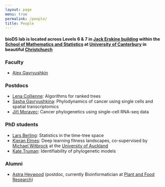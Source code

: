```yaml
---
layout: page
menu: true
permalink: /people/
title: People
---
```



#### bioDS lab is located across Levels 6 & 7 in [Jack Erskine building](https://goo.gl/maps/nmr6eneSwTB84hhr6) within the [School of Mathematics and Statistics](https://www.canterbury.ac.nz/engineering/schools/mathematics-statistics/) at [University of Canterbury](https://www.canterbury.ac.nz/) in beautiful [Christchurch](https://www.christchurchnz.com/)


### Faculty

- [Alex Gavryushkin](/alex/)


### Postdocs

- [Lena Collienne](https://www.lenacoll.de/): Algorithms for ranked trees
- [Sasha Gavryushkina](http://alexandra.gavruskin.com/): Phylodynamics of cancer using single cells and spatial transcriptomics
- [Jiří Moravec](https://www.linkedin.com/in/ji%C5%99%C3%AD-moravec-2a104815b/): Cancer phylogenetics using single-cell RNA-seq data


### PhD students

- [Lars Berling](https://github.com/Lars-B): Statistics in the time-tree space
- [Kieran Elmes](/kieran/): Deep learning fitness landscapes, co-supervised by [Michael Witbrock](http://www.science.auckland.ac.nz/people/profile/m-witbrock) at the [University of Auckland](https://www.auckland.ac.nz/en/science/about-the-faculty/school-of-computer-science.html)
- [Kate Truman](/kate/): Identifiability of phylogenetic models

### Alumni

- [Astra Heywood](https://www.linkedin.com/in/astra-heywood-a43229163/) (postdoc, currently Bioinformatician at [Plant and Food Research](https://careers.sciencenewzealand.org/plant-and-food-research/about-us))
